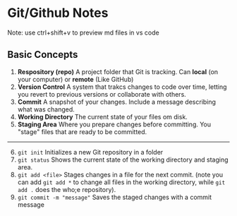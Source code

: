 # Git/Github Notes
Note: use ctrl+shift+v to preview md files in vs code

## Basic Concepts

1. **Respository (repo)**
    A project folder that Git is tracking. Can **local**
    (on your computer) or **remote** (Like GitHub)
2. **Version Control**
   A system that trakcs changes to code over time, letting you revert to previous versions or collaborate with others. 
3. **Commit**
    A snapshot of your changes. Include a message describing what was changed. 
4. **Working Directory**
    The current state of your files om disk. 
5. **Staging Area**
    Where you prepare changes before committing. You "stage" files that are ready to be committed. 
---
6. `git init`
    Initializes a new Git repository in a folder
7. `git status`
    Shows the current state of the working directory and staging area. 
8. `git add <file>`
    Stages changes in a file for the next commit. (note you can add `git add *` to change all files in the working directory, while `git add .` does the who;e repository).
9. `git commit -m "message"`
    Saves the staged changes with a commit message